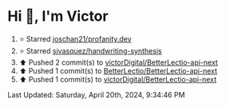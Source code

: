 <h1>Hi 👋, I'm Victor </h1>

<!--RECENT_ACTIVITY:start-->
1. ⭐ Starred [joschan21/profanity.dev](https://github.com/joschan21/profanity.dev)<br>
2. ⭐ Starred [sjvasquez/handwriting-synthesis](https://github.com/sjvasquez/handwriting-synthesis)<br>
3. ⬆️ Pushed 2 commit(s) to [victorDigital/BetterLectio-api-next](https://github.com/victorDigital/BetterLectio-api-next)<br>
4. ⬆️ Pushed 1 commit(s) to [BetterLectio/BetterLectio-api-next](https://github.com/BetterLectio/BetterLectio-api-next)<br>
5. ⬆️ Pushed 1 commit(s) to [victorDigital/BetterLectio-api-next](https://github.com/victorDigital/BetterLectio-api-next)<br>
<!--RECENT_ACTIVITY:end-->

<!--RECENT_ACTIVITY:last_update-->
Last Updated: Saturday, April 20th, 2024, 9:34:46 PM
<!--RECENT_ACTIVITY:last_update_end-->
